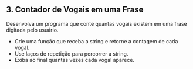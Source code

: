 ## 3. Contador de Vogais em uma Frase

Desenvolva um programa que conte quantas vogais existem em uma frase digitada pelo usuário.

- Crie uma função que receba a string e retorne a contagem de cada vogal.
- Use laços de repetição para percorrer a string.
- Exiba ao final quantas vezes cada vogal aparece.
